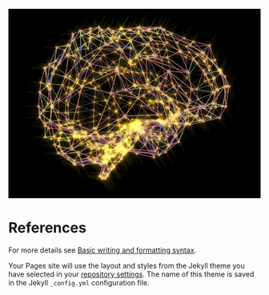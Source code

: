 ![Brain Network](/brain_network.jpg)

# References


For more details see [Basic writing and formatting syntax](https://docs.github.com/en/github/writing-on-github/getting-started-with-writing-and-formatting-on-github/basic-writing-and-formatting-syntax).

Your Pages site will use the layout and styles from the Jekyll theme you have selected in your [repository settings](https://github.com/allarenetworks/haoliang.gitbub.io/settings/pages). The name of this theme is saved in the Jekyll `_config.yml` configuration file.


